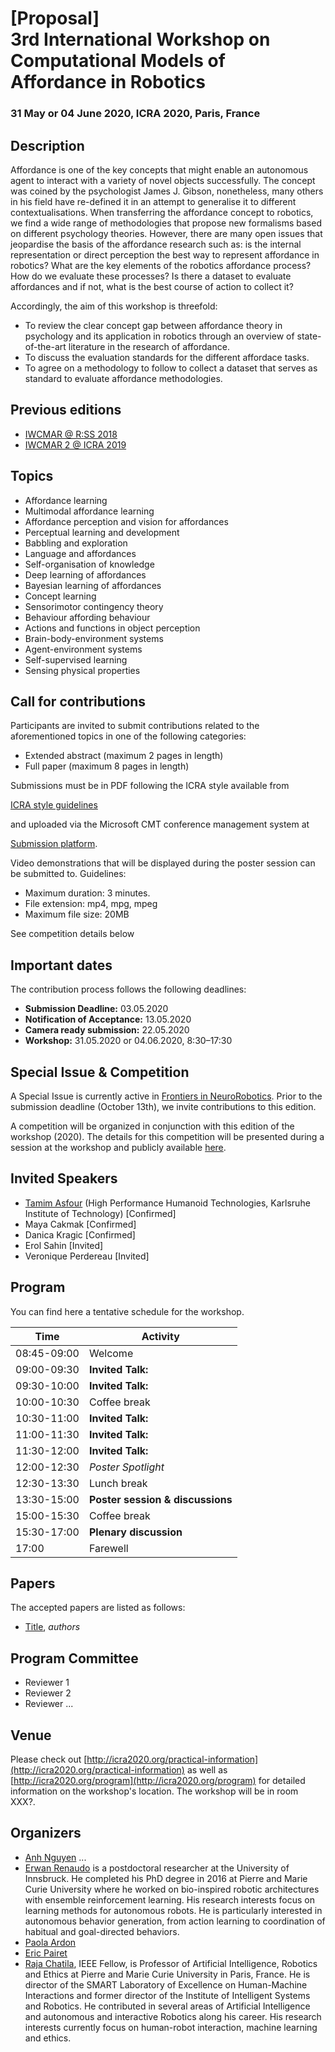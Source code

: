 <div id="mainblock">
<!-- ![](https://github.com/adam-p/markdown-here/raw/master/src/common/images/icon48.png "Banner image") -->


# [Proposal]<br />3rd International Workshop on<br />Computational Models of Affordance in Robotics

### 31 May or 04 June 2020, ICRA 2020, Paris, France

## Description

Affordance is one of the key concepts that might enable an autonomous agent to interact with a variety of novel objects successfully. The concept was coined by the psychologist James J. Gibson, nonetheless, many others in his field have re-defined it in an attempt to generalise it to different contextualisations.
When transferring the affordance concept to robotics, we find a wide range of methodologies that propose new formalisms based on different psychology theories. However, there are many open issues that jeopardise the basis of the affordance research such as: is the internal representation or direct perception the best way to represent affordance in robotics? What are the key elements of the robotics affordance process? How do we evaluate these processes? Is there a dataset to evaluate affordances and if not, what is the best course of action to collect it?

Accordingly, the aim of this workshop is threefold:

- To review the clear concept gap between affordance theory in psychology and its application in robotics through an overview of state-of-the-art literature in the research of affordance.
- To discuss the evaluation standards for the different affordace tasks.
- To agree on a methodology to follow to collect a dataset that serves as standard to evaluate affordance methodologies.

## Previous editions

- [IWCMAR @ R:SS 2018](https://afford.gitlab.io/rss-workshop/)
- [IWCMAR 2 @ ICRA 2019](https://r1d1.github.io/iwcmar/)

## Topics

 - Affordance learning
 - Multimodal affordance learning
 - Affordance perception and vision for affordances
 - Perceptual learning and development
 - Babbling and exploration
 - Language and affordances
 - Self-organisation of knowledge
 - Deep learning of affordances
 - Bayesian learning of affordances
 - Concept learning
 - Sensorimotor contingency theory
 - Behaviour affording behaviour
 - Actions and functions in object perception
 - Brain-body-environment systems
 - Agent-environment systems
 - Self-supervised learning
 - Sensing physical properties

## Call for contributions

Participants are invited to submit contributions related to the aforementioned topics in one of the following categories:

* Extended abstract (maximum 2 pages in length)
* Full paper (maximum 8 pages in length)

Submissions must be in PDF following the ICRA style available from

[ICRA style guidelines](https://www.ieee.org/conferences/publishing/templates.html)

and uploaded via the Microsoft CMT conference management system at

[Submission platform](https://cmt3.research.microsoft.com/IWCMAR2020).

Video demonstrations that will be displayed during the poster session can be submitted to. Guidelines:

- Maximum duration: 3 minutes.
- File extension: mp4, mpg, mpeg
- Maximum file size: 20MB

See competition details below

## Important dates

The contribution process follows the following deadlines:

- **Submission Deadline:** 03.05.2020
- **Notification of Acceptance:** 13.05.2020
- **Camera ready submission:** 22.05.2020
- **Workshop:** 31.05.2020 or 04.06.2020, 8:30–17:30

## Special Issue & Competition

A Special Issue is currently active in [Frontiers in NeuroRobotics](https://www.frontiersin.org/research-topics/10337/computational-models-of-affordance-for-robotics). Prior to the submission deadline (October 13th), we invite contributions to this edition.

A competition will be organized in conjunction with this edition of the workshop (2020). The details for this competition will be presented during a session at the workshop and publicly available [here](competition-details).

## Invited Speakers

- [Tamim Asfour](page-asfour.html) (High Performance Humanoid Technologies, Karlsruhe Institute of Technology) [Confirmed]
- Maya Cakmak [Confirmed]
- Danica Kragic [Confirmed]
- Erol Sahin [Invited]
- Veronique Perdereau [Invited]

## Program

You can find here a tentative schedule for the workshop.

| Time | Activity |
| --- | --- |
| 08:45-09:00 | Welcome |
| 09:00-09:30 | **Invited Talk:**  |
| 09:30-10:00 | **Invited Talk:**  |
| 10:00-10:30 | Coffee break       |
| 10:30-11:00 | **Invited Talk:**  |
| 11:00-11:30 | **Invited Talk:**  |
| 11:30-12:00 | **Invited Talk:**  | 
| 12:00-12:30 | *Poster Spotlight* |
| 12:30-13:30 | Lunch break        |
| 13:30-15:00 | **Poster session & discussions**     |
| 15:00-15:30 | Coffee break       |
| 15:30-17:00 | **Plenary discussion** |
| 17:00       | Farewell           |


## Papers

The accepted papers are listed as follows:

  * [Title](./papers/link.pdf),
     *authors*

## Program Committee
  * Reviewer 1 
  * Reviewer 2 
  * Reviewer ... 
  
    
## Venue

Please check out [http://icra2020.org/practical-information](http://icra2020.org/practical-information) as well as [http://icra2020.org/program](http://icra2020.org/program) for detailed information on the workshop's location. The workshop will be in room XXX?. 
   
## Organizers

* [Anh Nguyen](mailto:a.nguyen@imperial.ac.uk) ...
* [Erwan Renaudo](mailto:erwan.renaudo@uibk.ac.at) is a postdoctoral researcher at the University 
of Innsbruck. He completed his PhD degree in 2016 at Pierre and 
    Marie Curie University where he worked on bio-inspired robotic 
    architectures with ensemble reinforcement learning. His research 
    interests focus on learning methods for autonomous robots. 
    He is particularly interested in autonomous behavior generation, 
    from action learning to coordination of habitual and goal-directed 
    behaviors.
* [Paola Ardon](mailto:paola.ardon@ed.ac.uk)
* [Eric Pairet](mailto:eric.pairet@ed.ac.uk)
* [Raja Chatila](mailto:raja.chatila@isir.upmc.fr), IEEE Fellow, is Professor of Artificial 
Intelligence, Robotics and Ethics at Pierre and Marie Curie University in Paris, France. 
He is director of the SMART Laboratory of Excellence on Human-Machine Interactions and 
former director of the Institute of Intelligent Systems and Robotics. He contributed in 
several areas of Artificial Intelligence and autonomous and interactive Robotics along 
his career. His research interests currently focus on human-robot interaction, machine 
learning and ethics.

</div>
